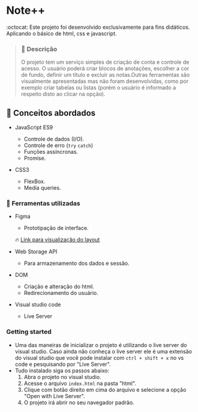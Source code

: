 # Note++

   :octocat: Este projeto foi desenvolvido exclusivamente para fins didáticos. Aplicando o básico de html, css e javascript.
   
> ### 📌 Descrição
> O projeto tem um serviço simples de criação de conta e controle de acesso. O usuário poderá criar blocos de anotações, escolher a cor de fundo, definir um título e excluir as notas.Outras ferramentas são visualmente apresentadas mas não foram desenvolvidas, como por exemplo criar tabelas ou listas (porém o usuário é informado a respeito disto ao clicar na opção).
  
  
## 🌱 Conceitos abordados
  
  - JavaScript ES9
    * Controle de dados (I/O).
    * Controle de erro (`try` `catch`)
    * Funções assíncronas.
    * Promise.
  
  - CSS3
    * FlexBox. 
    * Media queries.
  
### 🔧 Ferramentas utilizadas

  - Figma
    * Prototipação de interface.
 
    🔥 <a href="https://www.figma.com/file/K0HJmGUxEBIurEVmCVSFy4/Untitled?node-id=4%3A85">Link para visualização do layout</a>
   
  - Web Storage API
    * Para armazenamento dos dados e sessão.
   
  - DOM
    * Criação e alteração do html.
    * Redirecionamento do usuário. 
    
  - Visual studio code
    * Live Server
  
  ### Getting started
  - Uma das maneiras de inicializar o projeto é utilizando o live server do visual studio. Caso ainda não conheça o live server ele é uma extensão do visual studio que você pode instalar com `ctrl + shift + x` no vs code e pesquisando por "Live Server".
  - Tudo instalado siga os passos abaixo:
    1. Abra o projeto no visual studio.
    2. Acesse o arquivo `index.html` na pasta "html".
    3. Clique com botão direito em cima do arquivo e selecione a opção "Open with Live Server".
    4. O projeto irá abrir no seu navegador padrão.
